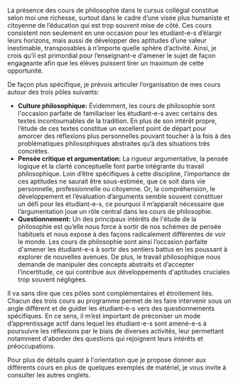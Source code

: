 La présence des cours de philosophie dans le cursus collégial constitue selon moi une richesse, surtout dans le cadre d’une visée plus humaniste et citoyenne de l’éducation qui est trop souvent mise de côté. 
Ces cours consistent non seulement en une occasion pour les étudiant-e-s d’élargir leurs horizons, mais aussi de développer des aptitudes d’une valeur inestimable, transposables à n’importe quelle sphère d’activité. 
Ainsi, je crois qu’il est primordial pour l’enseignant-e d’amener le sujet de façon engageante afin que les élèves puissent tirer un maximum de cette opportunité.

De façon plus spécifique, je prévois articuler l’organisation de mes cours autour des trois pôles suivants:

* **Culture philosophique:** Évidemment, les cours de philosophie sont l'occasion parfaite de familiariser les étudiant-e-s avec certains des textes incontournables de la tradition. En plus de son intérêt propre, l’étude de ces textes constitue un excellent point de départ pour amorcer des réflexions plus personnelles pouvant toucher à la fois à des problématiques philosophiques abstraites qu’à des situations très concrètes.
* **Pensée critique et argumentation:** La rigueur argumentative, la pensée logique et la clarté conceptuelle font partie intégrante du travail philosophique. Loin d’être spécifiques à cette discipline, l’importance de ces aptitudes ne saurait être sous-estimée, que ce soit dans vie personnelle, professionnelle ou citoyenne. Or, la compréhension, le développement et l’évaluation d’arguments semble souvent constituer un défi pour les étudiant-e-s, ce pourquoi il m’apparaît nécessaire que l’argumentation joue un rôle central dans les cours de philosophie.
* **Questionnement:** Un des principaux intérêts de l'étude de la philosophie est qu’elle nous force à sortir de nos schèmes de pensée habituels et nous expose à des façons radicalement différentes de voir le monde. Les cours de philosophie sont ainsi l’occasion parfaite d'amener les étudiant-e-s à sortir des sentiers battus en les poussant à explorer de nouvelles avenues. De plus, le travail philosophique nous demande de manipuler des concepts abstraits et d’accepter l’incertitude, ce qui contribue aux développements d'aptitudes cruciales trop souvent négligées. 

Il va sans dire que ces pôles sont complémentaires et étroitement liés. Chacun des trois cours au programme permet de les faire intervenir sous un angle différent et de guider les étudiant-e-s vers des questionnements spécifiques. En ce sens, il m’est important de préconiser un mode d’apprentissage actif dans lequel les étudiant-e-s sont amené-e-s à poursuivre les réflexions par le biais de diverses activités, leur permettant notamment d'aborder des questions qui rejoignent leurs intérêts et préoccupations. 

Pour plus de détails quant à l'orientation que je propose donner aux différents cours en plus de quelques exemples de matériel, je vous invite à consulter les autres onglets.
